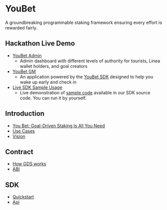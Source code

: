 # YouBet

A groundbreaking programmable staking framework ensuring every effort is rewarded fairly.

## Hackathon Live Demo

- [YouBet Admin](https://youbet-admin.vercel.app/goals)
  - Admin dashboard with different levels of authority for tourists, Linea wallet holders, and goal creators
- [YouBet GM](http://121.40.102.77:5000/)
  - An application powered by the [YouBet SDK](https://www.npmjs.com/package/youbet-sdk) designed to help you wake up early and check in
- [Live SDK Sample Usage](https://37hedj53hqh8y.ahost.marscode.site/)
  - Live demonstration of [sample code](https://github.com/YoubetDao/youbet-sdk/tree/main/examples/simple-react) available in our SDK source code. You can run it by yourself.

## Introduction

- [You Bet: Goal-Driven Staking Is All You Need](./introduction/introduction)
- [Use Cases](./introduction/use-cases)
- [Vision](./introduction/vision)

## Contract

- [How GDS works](./contract/how-gds-works)
- [ABI](./contract/abi)

## SDK

- [Quickstart](./sdk/quickstart)
- [Api](./sdk/api)
